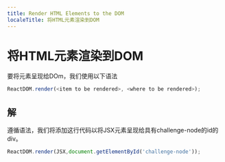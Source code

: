 ```yaml
---
title: Render HTML Elements to the DOM
localeTitle: 将HTML元素渲染到DOM
---
```

# 将HTML元素渲染到DOM

要将元素呈现给DOm，我们使用以下语法

```javascript
ReactDOM.render(<item to be rendered>, <where to be rendered>); 
```

## 解

遵循语法，我们将添加这行代码以将JSX元素呈现给具有challenge-node的id的div。

```javascript
ReactDOM.render(JSX,document.getElementById('challenge-node')); 

```